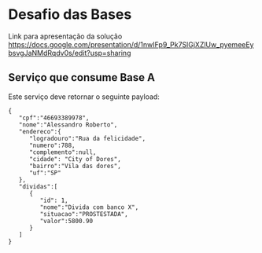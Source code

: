 # Desafio das Bases

Link para apresentação da solução
https://docs.google.com/presentation/d/1nwIFp9_Pk7SlGjXZlUw_pyemeeEybsvgJaNMdRqdv0s/edit?usp=sharing


## Serviço que consume Base A

Este serviço deve retornar o seguinte payload:

```
{
   "cpf":"46693389978",
   "nome":"Alessandro Roberto",
   "endereco":{
      "logradouro":"Rua da felicidade",
      "numero":788,
      "complemento":null,
      "cidade": "City of Dores",
      "bairro":"Vila das dores",
      "uf":"SP"
   },
   "dividas":[
      {
         "id": 1,
         "nome":"Divida com banco X",
         "situacao":"PROSTESTADA",
         "valor":5800.90
      }
   ]
}
```
